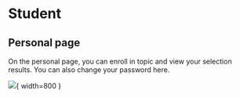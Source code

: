 # Student

## Personal page

On the personal page, you can enroll in topic and view your selection results. You can also change your
password here.

![](change-psw.png){ width=800 }